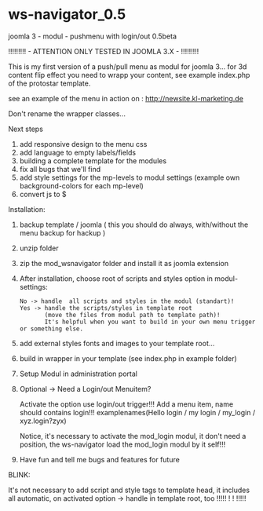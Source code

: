 # ws-navigator_0.5
joomla 3 - modul - pushmenu with login/out 0.5beta

!!!!!!!!! - ATTENTION ONLY TESTED IN JOOMLA 3.X - !!!!!!!!!

This is my first version of a push/pull menu as modul for joomla 3...
for 3d content flip effect you need to wrapp your content, see example index.php of the protostar template.

see an example of the menu in action on : http://newsite.kl-marketing.de

Don't rename the wrapper classes...

Next steps 
  1. add responsive design to the menu css
  2. add language to empty labels/fields
  3. building a complete template for the modules
  4. fix all bugs that we'll find
  5. add style settings for the mp-levels to modul settings (example own background-colors for each mp-level)
  6. convert js to $
  
Installation:
  1. backup template / joomla ( this you should do always, with/without the menu backup for hackup )
  2. unzip folder
  3. zip the mod_wsnavigator folder and install it as joomla extension
  4. After installation, choose root of scripts and styles option in modul-settings:
  
         No -> handle  all scripts and styles in the modul (standart)! 
         Yes -> handle the scripts/styles in template root 
                (move the files from modul path to template path)! 
                It's helpful when you want to build in your own menu trigger or something else.
  
  5. add external styles fonts and images to your template root...
  6. build in wrapper in your template (see index.php in example folder)
  7. Setup Modul in administration portal
  8. Optional -> Need a Login/out Menuitem?
  
        Activate the option use login/out trigger!!!
        Add a menu item, name should contains login!!!
        examplenames(Hello login / my login / my_login / xyz.login?zyx)
        
        Notice, it's necessary to activate the mod_login modul, it don't need a position,
        the ws-navigator load the mod_login modul by it self!!!

  9. Have fun and tell me bugs and features for future
  

BLINK:

  It's not necessary to add script and style tags to template head, it includes all automatic, 
  on activated option -> handle in template root, too !!!!! ! ! !!!!!
  
